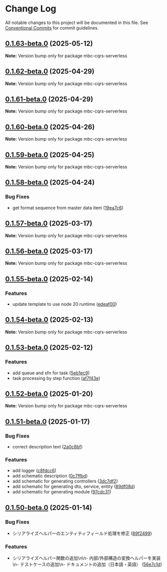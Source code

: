 # Change Log

All notable changes to this project will be documented in this file.
See [Conventional Commits](https://conventionalcommits.org) for commit guidelines.

## [0.1.63-beta.0](https://github.com/mbc-net/mbc-cqrs-serverless/compare/v0.1.62-beta.0...v0.1.63-beta.0) (2025-05-12)

**Note:** Version bump only for package mbc-cqrs-serverless

## [0.1.62-beta.0](https://github.com/mbc-net/mbc-cqrs-serverless/compare/v0.1.61-beta.0...v0.1.62-beta.0) (2025-04-29)

**Note:** Version bump only for package mbc-cqrs-serverless

## [0.1.61-beta.0](https://github.com/mbc-net/mbc-cqrs-serverless/compare/v0.1.60-beta.0...v0.1.61-beta.0) (2025-04-29)

**Note:** Version bump only for package mbc-cqrs-serverless

## [0.1.60-beta.0](https://github.com/mbc-net/mbc-cqrs-serverless/compare/v0.1.59-beta.0...v0.1.60-beta.0) (2025-04-26)

**Note:** Version bump only for package mbc-cqrs-serverless

## [0.1.59-beta.0](https://github.com/mbc-net/mbc-cqrs-serverless/compare/v0.1.58-beta.0...v0.1.59-beta.0) (2025-04-25)

**Note:** Version bump only for package mbc-cqrs-serverless

## [0.1.58-beta.0](https://github.com/mbc-net/mbc-cqrs-serverless/compare/v0.1.57-beta.0...v0.1.58-beta.0) (2025-04-24)

### Bug Fixes

- get format sequence from master data item ([19ea7c6](https://github.com/mbc-net/mbc-cqrs-serverless/commit/19ea7c6137fcec83a8e3e24d016d640c75fecbb5))

## [0.1.57-beta.0](https://github.com/mbc-net/mbc-cqrs-serverless/compare/v0.1.56-beta.0...v0.1.57-beta.0) (2025-03-17)

**Note:** Version bump only for package mbc-cqrs-serverless

## [0.1.56-beta.0](https://github.com/mbc-net/mbc-cqrs-serverless/compare/v0.1.55-beta.0...v0.1.56-beta.0) (2025-03-17)

**Note:** Version bump only for package mbc-cqrs-serverless

## [0.1.55-beta.0](https://github.com/mbc-net/mbc-cqrs-serverless/compare/v0.1.54-beta.0...v0.1.55-beta.0) (2025-02-14)

### Features

- update template to use node 20 runtime ([edeaf00](https://github.com/mbc-net/mbc-cqrs-serverless/commit/edeaf00459db3a9e41b57cae8f8a0cda00540c80))

## [0.1.54-beta.0](https://github.com/mbc-net/mbc-cqrs-serverless/compare/v0.1.53-beta.0...v0.1.54-beta.0) (2025-02-13)

**Note:** Version bump only for package mbc-cqrs-serverless

## [0.1.53-beta.0](https://github.com/mbc-net/mbc-cqrs-serverless/compare/v0.1.52-beta.0...v0.1.53-beta.0) (2025-02-12)

### Features

- add queue and sfn for task ([5eb1ec9](https://github.com/mbc-net/mbc-cqrs-serverless/commit/5eb1ec978d3a6a87d6ad8d7cd6467fdc0200bc52))
- task processing by step function ([af7f43e](https://github.com/mbc-net/mbc-cqrs-serverless/commit/af7f43e64f791722aa847f4da90fcd7dcd526842))

## [0.1.52-beta.0](https://github.com/mbc-net/mbc-cqrs-serverless/compare/v0.1.51-beta.0...v0.1.52-beta.0) (2025-01-20)

**Note:** Version bump only for package mbc-cqrs-serverless

## [0.1.51-beta.0](https://github.com/mbc-net/mbc-cqrs-serverless/compare/v0.1.50-beta.0...v0.1.51-beta.0) (2025-01-17)

### Bug Fixes

- correct description text ([2a0c8bf](https://github.com/mbc-net/mbc-cqrs-serverless/commit/2a0c8bf5dd14d41f4853014ce934ebeb5cca2b52))

### Features

- add logger ([c8fdcc6](https://github.com/mbc-net/mbc-cqrs-serverless/commit/c8fdcc65f88407cb5b0d636200cc8713974a42f7))
- add schematic description ([0c7ffbd](https://github.com/mbc-net/mbc-cqrs-serverless/commit/0c7ffbdd9a287f471ac7020a7d485a3d04df2351))
- add schematic for generating controllers ([3dc7df2](https://github.com/mbc-net/mbc-cqrs-serverless/commit/3dc7df2f4a91b7cbfcfe7a18169a282d5fcccbe4))
- add schematic for generating dto, service, entity ([89df08d](https://github.com/mbc-net/mbc-cqrs-serverless/commit/89df08d71824c99071013b98c9fc4198d6a9dc6a))
- add schematic for generating module ([97cdc31](https://github.com/mbc-net/mbc-cqrs-serverless/commit/97cdc313265162411d84c3b3b1e2b858bd38d423))

## [0.1.50-beta.0](https://github.com/mbc-net/mbc-cqrs-serverless/compare/v0.1.49-beta.0...v0.1.50-beta.0) (2025-01-14)

### Bug Fixes

- シリアライズヘルパーのエンティティフィールド処理を修正 ([89f2499](https://github.com/mbc-net/mbc-cqrs-serverless/commit/89f249917d515d646e23e796e4b58d87fb22b901))

### Features

- シリアライズヘルパー関数の追加\n\n- 内部/外部構造の変換ヘルパーを実装\n- テストケースの追加\n- ドキュメントの追加（日本語・英語） ([56e7c1d](https://github.com/mbc-net/mbc-cqrs-serverless/commit/56e7c1d7b0ab8c808398e1895e0988d26de350d0))
